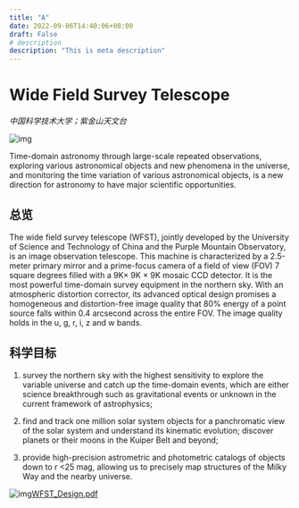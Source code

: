```yaml
---
title: "A"
date: 2022-09-06T14:40:06+08:00
draft: False
# description
description: "This is meta description"
---
```



# Wide Field Survey Telescope

*中国科学技术大学；紫金山天文台*

![img](f0c58ec3-38a1-4ddd-b5cc-fb11e79adbf9.jpg)

Time-domain astronomy through large-scale repeated observations, exploring various astronomical objects and new phenomena in the universe, and monitoring the time variation of various astronomical objects, is a new direction for astronomy to have major scientific opportunities.

## 总览

The wide field survey telescope (WFST), jointly developed by the University of Science and Technology of China and the Purple Mountain Observatory, is an image observation telescope. This machine is characterized by a 2.5-meter primary mirror and a prime-focus camera of a field of view (FOV) 7 square degrees filled with a 9K× 9K × 9K mosaic CCD detector. It is the most powerful time-domain survey equipment in the northern sky. With an atmospheric distortion corrector, its advanced optical design promises a homogeneous and distortion-free image quality that 80% energy of a point source falls within 0.4 arcsecond across the entire FOV. The image quality holds in the u, g, r, i, z and w bands.

## 科学目标

1. survey the northern sky with the highest sensitivity to explore the variable universe and catch up the time-domain events, which are either science breakthrough such as gravitational events or unknown in the current framework of astrophysics; 

2. find and track one million solar system objects for a panchromatic view of the solar system and understand its kinematic evolution; discover planets or their moons in the Kuiper Belt and beyond; 

3. provide high-precision astrometric and photometric catalogs of objects down to r <25 mag, allowing us to precisely map structures of the Milky Way and the nearby universe.

![img](aboutWFST/icon_pdf.gif)[WFST_Design.pdf](http://wfst.ustc.edu.cn/_upload/article/files/62/8d/7f91de4b4d6aa062d5995c508d06/3bc5d5aa-4a6b-46d0-92df-1d7b894026ef.pdf)